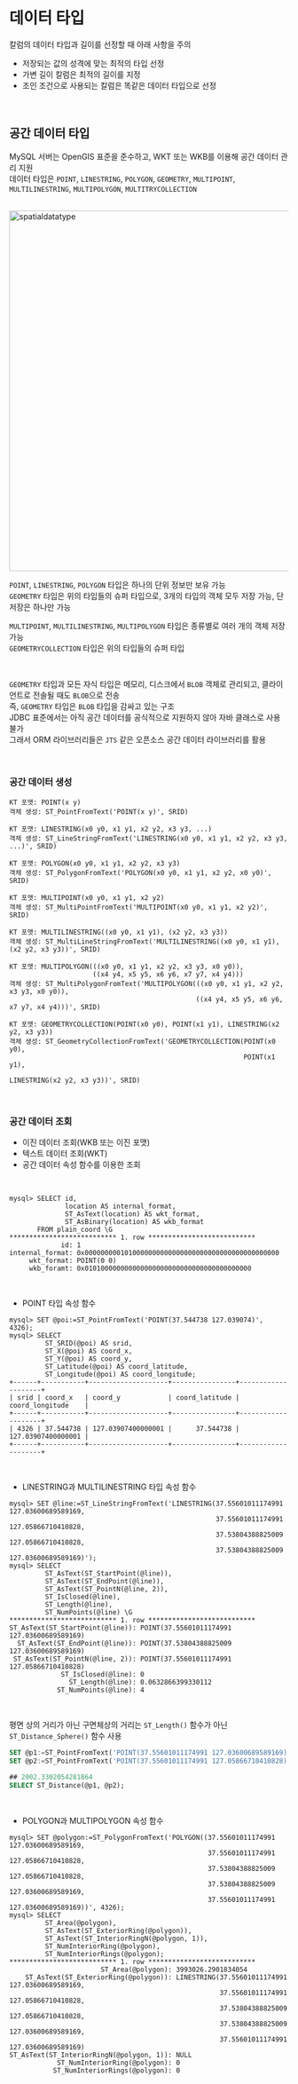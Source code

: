 # 데이터 타입
칼럼의 데이터 타입과 길이를 선정할 때 아래 사항을 주의  
- 저장되는 값의 성격에 맞는 최적의 타입 선정
- 가변 길이 칼럼은 최적의 길이를 지정
- 조인 조건으로 사용되는 칼럼은 똑같은 데이터 타입으로 선정

<br>

## 공간 데이터 타입
MySQL 서버는 OpenGIS 표준을 준수하고, WKT 또는 WKB를 이용해 공간 데이터 관리 지원  
데이터 타입은 `POINT`, `LINESTRING`, `POLYGON`, `GEOMETRY`, `MULTIPOINT`, `MULTILINESTRING`, `MULTIPOLYGON`, `MULTITRYCOLLECTION`  

<br>

<img width="650" alt="spatialdatatype" src="https://github.com/user-attachments/assets/8419beb9-a4ae-426c-ac45-239fec4f518c" />

`POINT`, `LINESTRING`, `POLYGON` 타입은 하나의 단위 정보만 보유 가능  
`GEOMETRY` 타입은 위의 타입들의 슈퍼 타입으로, 3개의 타입의 객체 모두 저장 가능, 단 저장은 하나만 가능  

`MULTIPOINT`, `MULTILINESTRING`, `MULTIPOLYGON` 타입은 종류별로 여러 개의 객체 저장 가능  
`GEOMETRYCOLLECTION` 타입은 위의 타입들의 슈퍼 타입  

<br>

`GEOMETRY` 타입과 모든 자식 타입은 메모리, 디스크에서 `BLOB` 객체로 관리되고, 클라이언트로 전솔될 때도 `BLOB`으로 전송  
즉, `GEOMETRY` 타입은 `BLOB` 타입을 감싸고 있는 구조  
JDBC 표준에서는 아직 공간 데이터를 공식적으로 지원하지 않아 자바 클래스로 사용 불가  
그래서 ORM 라이브러리들은 `JTS` 같은 오픈소스 공간 데이터 라이브러리를 활용  

<br>

### 공간 데이터 생성
```
KT 포맷: POINT(x y)
객체 생성: ST_PointFromText('POINT(x y)', SRID)

KT 포맷: LINESTRING(x0 y0, x1 y1, x2 y2, x3 y3, ...)
객체 생성: ST_LineStringFromText('LINESTRING(x0 y0, x1 y1, x2 y2, x3 y3, ...)', SRID)

KT 포맷: POLYGON(x0 y0, x1 y1, x2 y2, x3 y3) 
객체 생성: ST_PolygonFromText('POLYGON(x0 y0, x1 y1, x2 y2, x0 y0)', SRID)

KT 포맷: MULTIPOINT(x0 y0, x1 y1, x2 y2)
객체 생성: ST_MultiPointFromText('MULTIPOINT(x0 y0, x1 y1, x2 y2)', SRID)

KT 포맷: MULTILINESTRING((x0 y0, x1 y1), (x2 y2, x3 y3))
객체 생성: ST_MultiLineStringFromText('MULTILINESTRING((x0 y0, x1 y1), (x2 y2, x3 y3))', SRID)

KT 포맷: MULTIPOLYGON(((x0 y0, x1 y1, x2 y2, x3 y3, x0 y0)),
                     ((x4 y4, x5 y5, x6 y6, x7 y7, x4 y4)))
객체 생성: ST_MultiPolygonFromText('MULTIPOLYGON(((x0 y0, x1 y1, x2 y2, x3 y3, x0 y0)),
                                               ((x4 y4, x5 y5, x6 y6, x7 y7, x4 y4)))', SRID)

KT 포맷: GEOMETRYCOLLECTION(POINT(x0 y0), POINT(x1 y1), LINESTRING(x2 y2, x3 y3))
객체 생성: ST_GeometryCollectionFromText('GEOMETRYCOLLECTION(POINT(x0 y0),
                                                           POINT(x1 y1),
                                                           LINESTRING(x2 y2, x3 y3))', SRID)
```

<br>

### 공간 데이터 조회
- 이진 데이터 조회(WKB 또는 이진 포맷)
- 텍스트 데이터 조회(WKT)
- 공간 데이터 속성 함수를 이용한 조회

<br>

```
mysql> SELECT id,
              location AS internal_format,
              ST_AsText(location) AS wkt_format,
              ST_AsBinary(location) AS wkb_format
       FROM plain_coord \G
*************************** 1. row ***************************
             id: 1
internal_format: 0x0000000001010000000000000000000000000000000000000
     wkt_format: POINT(0 0)
     wkb_foramt: 0x010100000000000000000000000000000000000000
```

<br>

- POINT 타입 속성 함수

```
mysql> SET @poi:=ST_PointFromText('POINT(37.544738 127.039074)', 4326);
mysql> SELECT
         ST_SRID(@poi) AS srid,
         ST_X(@poi) AS coord_x,
         ST_Y(@poi) AS coord_y,
         ST_Latitude(@poi) AS coord_latitude,
         ST_Longitude(@poi) AS coord_longitude;
+------+-----------+--------------------+----------------+--------------------+
| srid | coord_x   | coord_y            | coord_latitude | coord_longitude    |
+------+-----------+--------------------+----------------+--------------------+
| 4326 | 37.544738 | 127.03907400000001 |      37.544738 | 127.03907400000001 |
+------+-----------+--------------------+----------------+--------------------+
```

<br>

- LINESTRING과 MULTILINESTRING 타입 속성 함수

```
mysql> SET @line:=ST_LineStringFromText('LINESTRING(37.55601011174991 127.03600689589169,
                                                    37.55601011174991 127.05866710410828,
                                                    37.53804388825009 127.05866710410828,
                                                    37.53804388825009 127.03600689589169)');
mysql> SELECT
         ST_AsText(ST_StartPoint(@line)),
         ST_AsText(ST_EndPoint(@line)),
         ST_AsText(ST_PointN(@line, 2)),
         ST_IsClosed(@line),
         ST_Length(@line),
         ST_NumPoints(@line) \G
*************************** 1. row ***************************
ST_AsText(ST_StartPoint(@line)): POINT(37.55601011174991 127.03600689589169)
  ST_AsText(ST_EndPoint(@line)): POINT(37.53804388825009 127.03600689589169)
 ST_AsText(ST_PointN(@line, 2)): POINT(37.55601011174991 127.05866710410828)
             ST_IsClosed(@line): 0
               ST_Length(@line): 0.0632866399330112
            ST_NumPoints(@line): 4
```

<br>

평면 상의 거리가 아닌 구면체상의 거리는 `ST_Length()` 함수가 아닌 `ST_Distance_Sphere()` 함수 사용  

```sql
SET @p1:=ST_PointFromText('POINT(37.55601011174991 127.03600689589169)', 4236);
SET @p2:=ST_PointFromText('POINT(37.55601011174991 127.05866710410828)', 4236);

## 2002.3302054281864
SELECT ST_Distance(@p1, @p2);
```

<br>

- POLYGON과 MULTIPOLYGON 속성 함수

```
mysql> SET @polygon:=ST_PolygonFromText('POLYGON((37.55601011174991 127.03600689589169,
                                                  37.55601011174991 127.05866710410828,
                                                  37.53804388825009 127.05866710410828,
                                                  37.53804388825009 127.03600689589169,
                                                  37.55601011174991 127.03600689589169))', 4326);
mysql> SELECT
         ST_Area(@polygon),
         ST_AsText(ST_ExteriorRing(@polygon)),
         ST_AsText(ST_InteriorRingN(@polygon, 1)),
         ST_NumInteriorRing(@polygon),
         ST_NumInteriorRings(@polygon);
*************************** 1. row ***************************
                       ST_Area(@polygon): 3993026.2901834054
    ST_AsText(ST_ExteriorRing(@polygon)): LINESTRING(37.55601011174991 127.03600689589169,
                                                     37.55601011174991 127.05866710410828,
                                                     37.53804388825009 127.05866710410828,
                                                     37.53804388825009 127.03600689589169,
                                                     37.55601011174991 127.03600689589169)
ST_AsText(ST_InteriorRingN(@polygon, 1)): NULL
            ST_NumInteriorRing(@polygon): 0
           ST_NumInteriorRings(@polygon): 0
```

<br>
